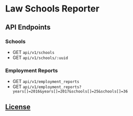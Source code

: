 # Law Schools Reporter

## API Endpoints

### Schools

  + GET `api/v1/schools`
  + GET `api/v1/schools/:uuid`

### Employment Reports

  + GET `api/v1/employment_reports`
  + GET `api/v1/employment_reports?years[]=2016&years[]=2017&schools[]=25&schools[]=36`

## [License](/LICENSE.md)
